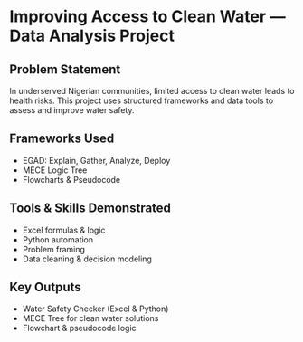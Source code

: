 # Improving Access to Clean Water — Data Analysis Project
## Problem Statement
In underserved Nigerian communities, limited access to clean water leads to health risks. This project uses structured frameworks and data tools to assess and improve water safety.
## Frameworks Used
- EGAD: Explain, Gather, Analyze, Deploy
- MECE Logic Tree
- Flowcharts & Pseudocode
## Tools & Skills Demonstrated
- Excel formulas & logic
- Python automation
- Problem framing
- Data cleaning & decision modeling
## Key Outputs
- Water Safety Checker (Excel & Python)
- MECE Tree for clean water solutions
- Flowchart & pseudocode logic
